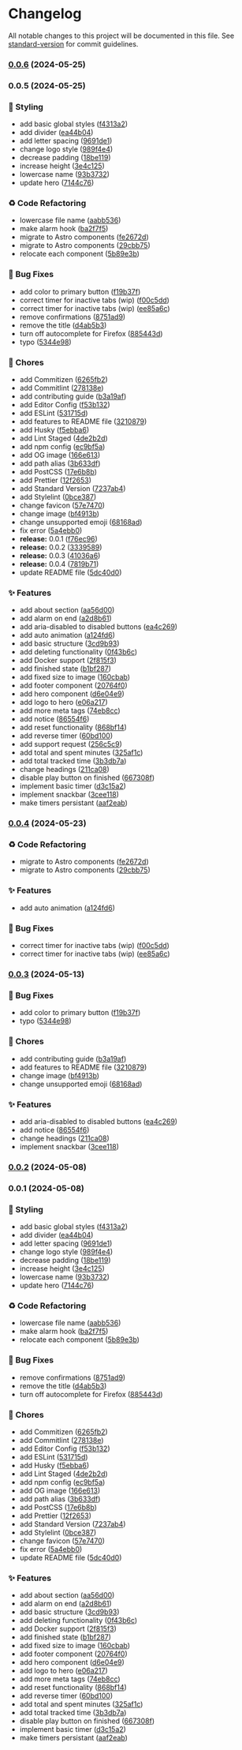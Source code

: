# Changelog

All notable changes to this project will be documented in this file. See [standard-version](https://github.com/conventional-changelog/standard-version) for commit guidelines.

### [0.0.6](https://github.com/remvze/timesy/compare/v0.0.5...v0.0.6) (2024-05-25)

### 0.0.5 (2024-05-25)


### 💄 Styling

* add basic global styles ([f4313a2](https://github.com/remvze/timesy/commit/f4313a2360ec343985d656563d10538172a27674))
* add divider ([ea44b04](https://github.com/remvze/timesy/commit/ea44b04a20de7f83a6d72669a0bc6c2f03d79a63))
* add letter spacing ([9691de1](https://github.com/remvze/timesy/commit/9691de1980e92e133bf3bd33a3c9ba8ba5b4f969))
* change logo style ([989f4e4](https://github.com/remvze/timesy/commit/989f4e4c53a1683e07a0b84ee36aea7eac1f71da))
* decrease padding ([18be119](https://github.com/remvze/timesy/commit/18be119735ae2d688d0fe283793c55b830224e6e))
* increase height ([3e4c125](https://github.com/remvze/timesy/commit/3e4c12589399cbc676c68d0a10be5e6f9696f7f9))
* lowercase name ([93b3732](https://github.com/remvze/timesy/commit/93b3732987dcee755e341f56ed13deafd6fbc01c))
* update hero ([7144c76](https://github.com/remvze/timesy/commit/7144c76cebe4a2c30bffb48e4649ca5899b76532))


### ♻️ Code Refactoring

* lowercase file name ([aabb536](https://github.com/remvze/timesy/commit/aabb53640b46f3a9495a96f679fd8c4dfce4237d))
* make alarm hook ([ba2f7f5](https://github.com/remvze/timesy/commit/ba2f7f5a33ee0a59aed1890055cae3934707b121))
* migrate to Astro components ([fe2672d](https://github.com/remvze/timesy/commit/fe2672d024ad6cd973f27ec4ea42e637b1d12581))
* migrate to Astro components ([29cbb75](https://github.com/remvze/timesy/commit/29cbb7504afe95592400dec71b868add0253398a))
* relocate each component ([5b89e3b](https://github.com/remvze/timesy/commit/5b89e3b2244f08265f039c9d8c5dda6ce4dd6813))


### 🐛 Bug Fixes

* add color to primary button ([f19b37f](https://github.com/remvze/timesy/commit/f19b37fec5f25fc4c35885580a796b96bf430eba))
* correct timer for inactive tabs (wip) ([f00c5dd](https://github.com/remvze/timesy/commit/f00c5dd1b89780cea1cb6335c9a9a7ae35d79567))
* correct timer for inactive tabs (wip) ([ee85a6c](https://github.com/remvze/timesy/commit/ee85a6c74e346be10a26b8435544ebc3417d8add))
* remove confirmations ([8751ad9](https://github.com/remvze/timesy/commit/8751ad9d7059050de2ab76693785e4c94118e9b8))
* remove the title ([d4ab5b3](https://github.com/remvze/timesy/commit/d4ab5b35ad899447ccfb7005e9d215b968f53da8))
* turn off autocomplete for Firefox ([885443d](https://github.com/remvze/timesy/commit/885443de23e12e8417becb89ca60062bd65b83fb))
* typo ([5344e98](https://github.com/remvze/timesy/commit/5344e98266c319d9febac3d997448a5ac3196f8e))


### 🚚 Chores

* add Commitizen ([6265fb2](https://github.com/remvze/timesy/commit/6265fb2230d5c40841c6046d3496297cb215524d))
* add Commitlint ([278138e](https://github.com/remvze/timesy/commit/278138e2902d084044c364d72c7d0eb01de63630))
* add contributing guide ([b3a19af](https://github.com/remvze/timesy/commit/b3a19aff551fd352cf062f47f66612e1c33febf1))
* add Editor Config ([f53b132](https://github.com/remvze/timesy/commit/f53b13272c24ff0a43e51cdd811adefd250f7327))
* add ESLint ([531715d](https://github.com/remvze/timesy/commit/531715dc2af2bd9123d8835ebe4e5471a267ba5f))
* add features to README file ([3210879](https://github.com/remvze/timesy/commit/3210879f9833a744d60206315849eb826b8b9f6b))
* add Husky ([f5ebba6](https://github.com/remvze/timesy/commit/f5ebba6218edf4ea4ebaf429686e0f93bfb32e2e))
* add Lint Staged ([4de2b2d](https://github.com/remvze/timesy/commit/4de2b2d2d347281b9c6957c007ab37fe43945cad))
* add npm config ([ec9bf5a](https://github.com/remvze/timesy/commit/ec9bf5a022751d3c8d298f5580476efe2243c72a))
* add OG image ([166e613](https://github.com/remvze/timesy/commit/166e6134533c2e020cd0464d3c6a17eef95034d7))
* add path alias ([3b633df](https://github.com/remvze/timesy/commit/3b633df1c5b648d3e6ddd3e85e8ae8ef4f99a4e5))
* add PostCSS ([17e6b8b](https://github.com/remvze/timesy/commit/17e6b8b22132635a2d2f997ed22ac1bc3910c7c0))
* add Prettier ([12f2653](https://github.com/remvze/timesy/commit/12f2653cef93487a1237bdedc6b1e4f66e02c27d))
* add Standard Version ([7237ab4](https://github.com/remvze/timesy/commit/7237ab41389b0433ac52e00ae3ee63125d163078))
* add Stylelint ([0bce387](https://github.com/remvze/timesy/commit/0bce387b9b9f86088709762b83a743625e9bbe26))
* change favicon ([57e7470](https://github.com/remvze/timesy/commit/57e7470a15558198833c67edbdbed0e8c2a2827b))
* change image ([bf4913b](https://github.com/remvze/timesy/commit/bf4913bee18f49155abf5d1b093fe626689a811c))
* change unsupported emoji ([68168ad](https://github.com/remvze/timesy/commit/68168ad187fbc7a3a15bd00e9a5cc679d18aef05))
* fix error ([5a4ebb0](https://github.com/remvze/timesy/commit/5a4ebb0c55491f8063092d170dd214556c62236f))
* **release:** 0.0.1 ([f76ec96](https://github.com/remvze/timesy/commit/f76ec964146f3c8d614fca64230ec9162b76bf2c))
* **release:** 0.0.2 ([3339589](https://github.com/remvze/timesy/commit/3339589ae7e95162251046abc4a36be40a84d94a))
* **release:** 0.0.3 ([41036a6](https://github.com/remvze/timesy/commit/41036a61e47e04aa7b8a5403948e84597ebc3629))
* **release:** 0.0.4 ([7819b71](https://github.com/remvze/timesy/commit/7819b71ef70af3236f35756033133434547f8a4b))
* update README file ([5dc40d0](https://github.com/remvze/timesy/commit/5dc40d03521bd8620354b390dfd25beb1f7ce64f))


### ✨ Features

* add about section ([aa56d00](https://github.com/remvze/timesy/commit/aa56d00bee41fdb5febed40d4aa6b31ed00d2bc3))
* add alarm on end ([a2d8b61](https://github.com/remvze/timesy/commit/a2d8b617aaad2f7a3484f938087d077aa1650cad))
* add aria-disabled to disabled buttons ([ea4c269](https://github.com/remvze/timesy/commit/ea4c2695e31009ff022fa09b46f145ed14269db1))
* add auto animation ([a124fd6](https://github.com/remvze/timesy/commit/a124fd6b4f1eac3e03072857851b8a77695dbbfc))
* add basic structure ([3cd9b93](https://github.com/remvze/timesy/commit/3cd9b934d98c8d1879d3644300ac930c8941525b))
* add deleting functionality ([0f43b6c](https://github.com/remvze/timesy/commit/0f43b6c1a362fd31df0c594bbf7e576e8d088f2f))
* add Docker support ([2f815f3](https://github.com/remvze/timesy/commit/2f815f3bd53bb9558a375bab2631af78f1f55647))
* add finished state ([b1bf287](https://github.com/remvze/timesy/commit/b1bf2875edebcc5b794280b9e156e4382c0b7ea6))
* add fixed size to image ([160cbab](https://github.com/remvze/timesy/commit/160cbabff9f91ad15977eadee1800d479036b9fa))
* add footer component ([20764f0](https://github.com/remvze/timesy/commit/20764f06ad4acfd330c6805c9f230bcca1c89a02))
* add hero component ([d6e04e9](https://github.com/remvze/timesy/commit/d6e04e94058dd3511cfcddf78bfd726acab3d7f4))
* add logo to hero ([e06a217](https://github.com/remvze/timesy/commit/e06a21739f7f51d2c0de925b8495e776db5bed9d))
* add more meta tags ([74eb8cc](https://github.com/remvze/timesy/commit/74eb8cc6c78625b050f0357e5c368a29a769a20e))
* add notice ([86554f6](https://github.com/remvze/timesy/commit/86554f6f918b5b95e306113e1cc627a973ad691a))
* add reset functionality ([868bf14](https://github.com/remvze/timesy/commit/868bf1457f2833f795ec6046eb86525b0294c815))
* add reverse timer ([60bd100](https://github.com/remvze/timesy/commit/60bd100a0885c49d3a4e75df3bd20542b4ec2149))
* add support request ([256c5c9](https://github.com/remvze/timesy/commit/256c5c9ff0b9f7cd68aeed3eda1f04e684db360e))
* add total and spent minutes ([325af1c](https://github.com/remvze/timesy/commit/325af1ce0da2e0ad578d12806955077129c917d1))
* add total tracked time ([3b3db7a](https://github.com/remvze/timesy/commit/3b3db7a72bac1ef79a9bb374760c942ed884d1b5))
* change headings ([211ca08](https://github.com/remvze/timesy/commit/211ca0895f3cda9f505c95aa550244cbdb2c3517))
* disable play button on finished ([667308f](https://github.com/remvze/timesy/commit/667308f2359e5938a09b76c2707eb13ccb34f75f))
* implement basic timer ([d3c15a2](https://github.com/remvze/timesy/commit/d3c15a279fa9981e8d4ba7da94faff97b3cc8429))
* implement snackbar ([3cee118](https://github.com/remvze/timesy/commit/3cee118ee8a848811ecdfb1dd9ed93da4468037f))
* make timers persistant ([aaf2eab](https://github.com/remvze/timesy/commit/aaf2eab3e3e71dea78b19fad86a7949a7efd1d1b))

### [0.0.4](https://github.com/remvze/timesy/compare/v0.0.3...v0.0.4) (2024-05-23)


### ♻️ Code Refactoring

* migrate to Astro components ([fe2672d](https://github.com/remvze/timesy/commit/fe2672d024ad6cd973f27ec4ea42e637b1d12581))
* migrate to Astro components ([29cbb75](https://github.com/remvze/timesy/commit/29cbb7504afe95592400dec71b868add0253398a))


### ✨ Features

* add auto animation ([a124fd6](https://github.com/remvze/timesy/commit/a124fd6b4f1eac3e03072857851b8a77695dbbfc))


### 🐛 Bug Fixes

* correct timer for inactive tabs (wip) ([f00c5dd](https://github.com/remvze/timesy/commit/f00c5dd1b89780cea1cb6335c9a9a7ae35d79567))
* correct timer for inactive tabs (wip) ([ee85a6c](https://github.com/remvze/timesy/commit/ee85a6c74e346be10a26b8435544ebc3417d8add))

### [0.0.3](https://github.com/remvze/timesy/compare/v0.0.2...v0.0.3) (2024-05-13)

### 🐛 Bug Fixes

- add color to primary button ([f19b37f](https://github.com/remvze/timesy/commit/f19b37fec5f25fc4c35885580a796b96bf430eba))
- typo ([5344e98](https://github.com/remvze/timesy/commit/5344e98266c319d9febac3d997448a5ac3196f8e))

### 🚚 Chores

- add contributing guide ([b3a19af](https://github.com/remvze/timesy/commit/b3a19aff551fd352cf062f47f66612e1c33febf1))
- add features to README file ([3210879](https://github.com/remvze/timesy/commit/3210879f9833a744d60206315849eb826b8b9f6b))
- change image ([bf4913b](https://github.com/remvze/timesy/commit/bf4913bee18f49155abf5d1b093fe626689a811c))
- change unsupported emoji ([68168ad](https://github.com/remvze/timesy/commit/68168ad187fbc7a3a15bd00e9a5cc679d18aef05))

### ✨ Features

- add aria-disabled to disabled buttons ([ea4c269](https://github.com/remvze/timesy/commit/ea4c2695e31009ff022fa09b46f145ed14269db1))
- add notice ([86554f6](https://github.com/remvze/timesy/commit/86554f6f918b5b95e306113e1cc627a973ad691a))
- change headings ([211ca08](https://github.com/remvze/timesy/commit/211ca0895f3cda9f505c95aa550244cbdb2c3517))
- implement snackbar ([3cee118](https://github.com/remvze/timesy/commit/3cee118ee8a848811ecdfb1dd9ed93da4468037f))

### [0.0.2](https://github.com/remvze/timesy/compare/v0.0.1...v0.0.2) (2024-05-08)

### 0.0.1 (2024-05-08)

### 💄 Styling

- add basic global styles ([f4313a2](https://github.com/remvze/timesy/commit/f4313a2360ec343985d656563d10538172a27674))
- add divider ([ea44b04](https://github.com/remvze/timesy/commit/ea44b04a20de7f83a6d72669a0bc6c2f03d79a63))
- add letter spacing ([9691de1](https://github.com/remvze/timesy/commit/9691de1980e92e133bf3bd33a3c9ba8ba5b4f969))
- change logo style ([989f4e4](https://github.com/remvze/timesy/commit/989f4e4c53a1683e07a0b84ee36aea7eac1f71da))
- decrease padding ([18be119](https://github.com/remvze/timesy/commit/18be119735ae2d688d0fe283793c55b830224e6e))
- increase height ([3e4c125](https://github.com/remvze/timesy/commit/3e4c12589399cbc676c68d0a10be5e6f9696f7f9))
- lowercase name ([93b3732](https://github.com/remvze/timesy/commit/93b3732987dcee755e341f56ed13deafd6fbc01c))
- update hero ([7144c76](https://github.com/remvze/timesy/commit/7144c76cebe4a2c30bffb48e4649ca5899b76532))

### ♻️ Code Refactoring

- lowercase file name ([aabb536](https://github.com/remvze/timesy/commit/aabb53640b46f3a9495a96f679fd8c4dfce4237d))
- make alarm hook ([ba2f7f5](https://github.com/remvze/timesy/commit/ba2f7f5a33ee0a59aed1890055cae3934707b121))
- relocate each component ([5b89e3b](https://github.com/remvze/timesy/commit/5b89e3b2244f08265f039c9d8c5dda6ce4dd6813))

### 🐛 Bug Fixes

- remove confirmations ([8751ad9](https://github.com/remvze/timesy/commit/8751ad9d7059050de2ab76693785e4c94118e9b8))
- remove the title ([d4ab5b3](https://github.com/remvze/timesy/commit/d4ab5b35ad899447ccfb7005e9d215b968f53da8))
- turn off autocomplete for Firefox ([885443d](https://github.com/remvze/timesy/commit/885443de23e12e8417becb89ca60062bd65b83fb))

### 🚚 Chores

- add Commitizen ([6265fb2](https://github.com/remvze/timesy/commit/6265fb2230d5c40841c6046d3496297cb215524d))
- add Commitlint ([278138e](https://github.com/remvze/timesy/commit/278138e2902d084044c364d72c7d0eb01de63630))
- add Editor Config ([f53b132](https://github.com/remvze/timesy/commit/f53b13272c24ff0a43e51cdd811adefd250f7327))
- add ESLint ([531715d](https://github.com/remvze/timesy/commit/531715dc2af2bd9123d8835ebe4e5471a267ba5f))
- add Husky ([f5ebba6](https://github.com/remvze/timesy/commit/f5ebba6218edf4ea4ebaf429686e0f93bfb32e2e))
- add Lint Staged ([4de2b2d](https://github.com/remvze/timesy/commit/4de2b2d2d347281b9c6957c007ab37fe43945cad))
- add npm config ([ec9bf5a](https://github.com/remvze/timesy/commit/ec9bf5a022751d3c8d298f5580476efe2243c72a))
- add OG image ([166e613](https://github.com/remvze/timesy/commit/166e6134533c2e020cd0464d3c6a17eef95034d7))
- add path alias ([3b633df](https://github.com/remvze/timesy/commit/3b633df1c5b648d3e6ddd3e85e8ae8ef4f99a4e5))
- add PostCSS ([17e6b8b](https://github.com/remvze/timesy/commit/17e6b8b22132635a2d2f997ed22ac1bc3910c7c0))
- add Prettier ([12f2653](https://github.com/remvze/timesy/commit/12f2653cef93487a1237bdedc6b1e4f66e02c27d))
- add Standard Version ([7237ab4](https://github.com/remvze/timesy/commit/7237ab41389b0433ac52e00ae3ee63125d163078))
- add Stylelint ([0bce387](https://github.com/remvze/timesy/commit/0bce387b9b9f86088709762b83a743625e9bbe26))
- change favicon ([57e7470](https://github.com/remvze/timesy/commit/57e7470a15558198833c67edbdbed0e8c2a2827b))
- fix error ([5a4ebb0](https://github.com/remvze/timesy/commit/5a4ebb0c55491f8063092d170dd214556c62236f))
- update README file ([5dc40d0](https://github.com/remvze/timesy/commit/5dc40d03521bd8620354b390dfd25beb1f7ce64f))

### ✨ Features

- add about section ([aa56d00](https://github.com/remvze/timesy/commit/aa56d00bee41fdb5febed40d4aa6b31ed00d2bc3))
- add alarm on end ([a2d8b61](https://github.com/remvze/timesy/commit/a2d8b617aaad2f7a3484f938087d077aa1650cad))
- add basic structure ([3cd9b93](https://github.com/remvze/timesy/commit/3cd9b934d98c8d1879d3644300ac930c8941525b))
- add deleting functionality ([0f43b6c](https://github.com/remvze/timesy/commit/0f43b6c1a362fd31df0c594bbf7e576e8d088f2f))
- add Docker support ([2f815f3](https://github.com/remvze/timesy/commit/2f815f3bd53bb9558a375bab2631af78f1f55647))
- add finished state ([b1bf287](https://github.com/remvze/timesy/commit/b1bf2875edebcc5b794280b9e156e4382c0b7ea6))
- add fixed size to image ([160cbab](https://github.com/remvze/timesy/commit/160cbabff9f91ad15977eadee1800d479036b9fa))
- add footer component ([20764f0](https://github.com/remvze/timesy/commit/20764f06ad4acfd330c6805c9f230bcca1c89a02))
- add hero component ([d6e04e9](https://github.com/remvze/timesy/commit/d6e04e94058dd3511cfcddf78bfd726acab3d7f4))
- add logo to hero ([e06a217](https://github.com/remvze/timesy/commit/e06a21739f7f51d2c0de925b8495e776db5bed9d))
- add more meta tags ([74eb8cc](https://github.com/remvze/timesy/commit/74eb8cc6c78625b050f0357e5c368a29a769a20e))
- add reset functionality ([868bf14](https://github.com/remvze/timesy/commit/868bf1457f2833f795ec6046eb86525b0294c815))
- add reverse timer ([60bd100](https://github.com/remvze/timesy/commit/60bd100a0885c49d3a4e75df3bd20542b4ec2149))
- add total and spent minutes ([325af1c](https://github.com/remvze/timesy/commit/325af1ce0da2e0ad578d12806955077129c917d1))
- add total tracked time ([3b3db7a](https://github.com/remvze/timesy/commit/3b3db7a72bac1ef79a9bb374760c942ed884d1b5))
- disable play button on finished ([667308f](https://github.com/remvze/timesy/commit/667308f2359e5938a09b76c2707eb13ccb34f75f))
- implement basic timer ([d3c15a2](https://github.com/remvze/timesy/commit/d3c15a279fa9981e8d4ba7da94faff97b3cc8429))
- make timers persistant ([aaf2eab](https://github.com/remvze/timesy/commit/aaf2eab3e3e71dea78b19fad86a7949a7efd1d1b))
